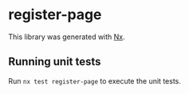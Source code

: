 # register-page

This library was generated with [Nx](https://nx.dev).

## Running unit tests

Run `nx test register-page` to execute the unit tests.
